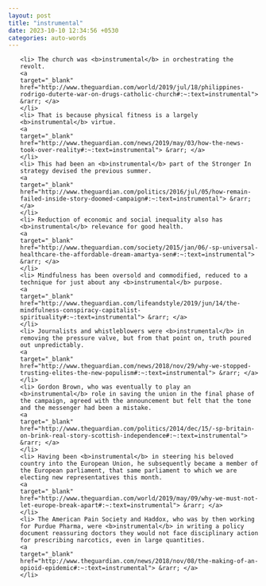 ```yaml
---
layout: post
title: "instrumental"
date: 2023-10-10 12:34:56 +0530
categories: auto-words
---
```

<ol>

    <li> The church was <b>instrumental</b> in orchestrating the revolt.
    <a 
    target="_blank" 
    href="http://www.theguardian.com/world/2019/jul/18/philippines-rodrigo-duterte-war-on-drugs-catholic-church#:~:text=instrumental"> &rarr; </a>
    </li>
    <li> That is because physical fitness is a largely <b>instrumental</b> virtue.
    <a 
    target="_blank" 
    href="http://www.theguardian.com/news/2019/may/03/how-the-news-took-over-reality#:~:text=instrumental"> &rarr; </a>
    </li>
    <li> This had been an <b>instrumental</b> part of the Stronger In strategy devised the previous summer.
    <a 
    target="_blank" 
    href="http://www.theguardian.com/politics/2016/jul/05/how-remain-failed-inside-story-doomed-campaign#:~:text=instrumental"> &rarr; </a>
    </li>
    <li> Reduction of economic and social inequality also has <b>instrumental</b> relevance for good health.
    <a 
    target="_blank" 
    href="http://www.theguardian.com/society/2015/jan/06/-sp-universal-healthcare-the-affordable-dream-amartya-sen#:~:text=instrumental"> &rarr; </a>
    </li>
    <li> Mindfulness has been oversold and commodified, reduced to a technique for just about any <b>instrumental</b> purpose.
    <a 
    target="_blank" 
    href="http://www.theguardian.com/lifeandstyle/2019/jun/14/the-mindfulness-conspiracy-capitalist-spirituality#:~:text=instrumental"> &rarr; </a>
    </li>
    <li> Journalists and whistleblowers were <b>instrumental</b> in removing the pressure valve, but from that point on, truth poured out unpredictably.
    <a 
    target="_blank" 
    href="http://www.theguardian.com/news/2018/nov/29/why-we-stopped-trusting-elites-the-new-populism#:~:text=instrumental"> &rarr; </a>
    </li>
    <li> Gordon Brown, who was eventually to play an <b>instrumental</b> role in saving the union in the final phase of the campaign, agreed with the announcement but felt that the tone and the messenger had been a mistake.
    <a 
    target="_blank" 
    href="http://www.theguardian.com/politics/2014/dec/15/-sp-britain-on-brink-real-story-scottish-independence#:~:text=instrumental"> &rarr; </a>
    </li>
    <li> Having been <b>instrumental</b> in steering his beloved country into the European Union, he subsequently became a member of the European parliament, that same parliament to which we are electing new representatives this month.
    <a 
    target="_blank" 
    href="http://www.theguardian.com/world/2019/may/09/why-we-must-not-let-europe-break-apart#:~:text=instrumental"> &rarr; </a>
    </li>
    <li> The American Pain Society and Haddox, who was by then working for Purdue Pharma, were <b>instrumental</b> in writing a policy document reassuring doctors they would not face disciplinary action for prescribing narcotics, even in large quantities.
    <a 
    target="_blank" 
    href="http://www.theguardian.com/news/2018/nov/08/the-making-of-an-opioid-epidemic#:~:text=instrumental"> &rarr; </a>
    </li>